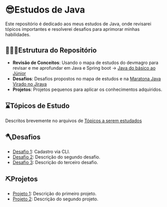# 😎Estudos de Java

Este repositório é dedicado aos meus estudos de Java, onde revisarei tópicos importantes e resolverei desafios para aprimorar minhas habilidades.

## 👩🏻‍💻Estrutura do Repositório

- **Revisão de Conceitos**: Usando o mapa de estudos do devmagro para revisar e me aprofundar em Java e Spring boot -> [Java do básico ao Júnior](https://docs.google.com/document/d/12ek1Wsd_ibuwTOjHtLPZwEWdy5-A7cRoO2Bf-v5G1_s/edit)
- **Desafios**: Desafios propostos no mapa de estudos e na [Maratona Java Virado no Jiraya](https://www.youtube.com/watch?v=VKjFuX91G5Q&list=PL62G310vn6nFIsOCC0H-C2infYgwm8SWW&ab_channel=DevDojo)
- **Projetos**: Projetos pequenos para aplicar os conhecimentos adquiridos.

## ⌛️Tópicos de Estudo

Descritos brevemente no arquivos de [Tópicos a serem estudados](https://github.com/srtapoe/studying-javinha/blob/main/src/main/java/br/com/studies/topics-studied.md)

## 🪓Desafios

- [Desafio 1](desafios/Desafio1.md): Cadastro via CLI.
- [Desafio 2](desafios/Desafio2.md): Descrição do segundo desafio.
- [Desafio 3](desafios/Desafio3.md): Descrição do terceiro desafio.

## ⛏Projetos

- [Projeto 1](projetos/Projeto1.md): Descrição do primeiro projeto.
- [Projeto 2](projetos/Projeto2.md): Descrição do segundo projeto.

